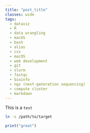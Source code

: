 ```yaml
---
title: "post_title"
classes: wide
tags:
  - dataviz
  - R
  - data wrangling
  - macOS
  - bash
  - alias
  - css
  - macOS
  - web development
  - git
  - slurm
  - fastqc
  - bioinfo
  - ngs (next-generation sequencing)
  - compute cluster
  - markdown
---
```


This is a `test`

```bash
ln -s /path/to/target
```

```r
print("great")
```